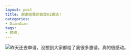 ```yaml
---
layout: post
title: 谢谢给我的百度HI邀请！
categories:
- Diandian
tags:
- 网络, 
---
```

<img src="http://m1.img.srcdd.com/farm4/d/2012/0627/10/AFCF8239B25259511685DB1C0B6E1933_B500_900_494_299.PNG" />昨天还去申请，没想到大家都给了我很多邀请，真的很感动。